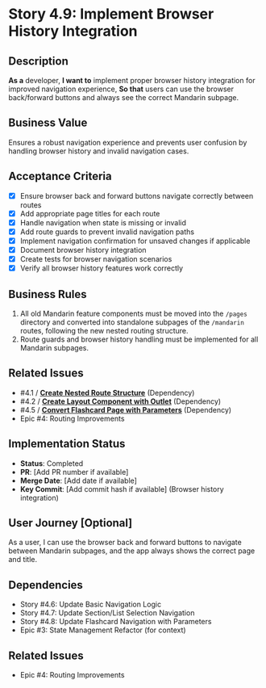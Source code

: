 # Story 4.9: Implement Browser History Integration

## Description

**As a** developer,
**I want to** implement proper browser history integration for improved navigation experience,
**So that** users can use the browser back/forward buttons and always see the correct Mandarin subpage.

## Business Value

Ensures a robust navigation experience and prevents user confusion by handling browser history and invalid navigation cases.

## Acceptance Criteria

- [x] Ensure browser back and forward buttons navigate correctly between routes
- [x] Add appropriate page titles for each route
- [x] Handle navigation when state is missing or invalid
- [x] Add route guards to prevent invalid navigation paths
- [x] Implement navigation confirmation for unsaved changes if applicable
- [x] Document browser history integration
- [x] Create tests for browser navigation scenarios
- [x] Verify all browser history features work correctly

## Business Rules

1. All old Mandarin feature components must be moved into the `/pages` directory and converted into standalone subpages of the `/mandarin` routes, following the new nested routing structure.
2. Route guards and browser history handling must be implemented for all Mandarin subpages.

## Related Issues

- #4.1 / [**Create Nested Route Structure**](./story-4-1-create-nested-route-structure.md) (Dependency)
- #4.2 / [**Create Layout Component with Outlet**](./story-4-2-create-layout-component.md) (Dependency)
- #4.5 / [**Convert Flashcard Page with Parameters**](./story-4-5-convert-flashcard-page.md) (Dependency)
- Epic #4: Routing Improvements

## Implementation Status

- **Status**: Completed
- **PR**: [Add PR number if available]
- **Merge Date**: [Add date if available]
- **Key Commit**: [Add commit hash if available] (Browser history integration)

## User Journey [Optional]

As a user, I can use the browser back and forward buttons to navigate between Mandarin subpages, and the app always shows the correct page and title.

## Dependencies

- Story #4.6: Update Basic Navigation Logic
- Story #4.7: Update Section/List Selection Navigation
- Story #4.8: Update Flashcard Navigation with Parameters
- Epic #3: State Management Refactor (for context)

## Related Issues

- Epic #4: Routing Improvements
